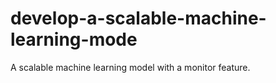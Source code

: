 # develop-a-scalable-machine-learning-mode
A scalable machine learning model with a monitor feature.
